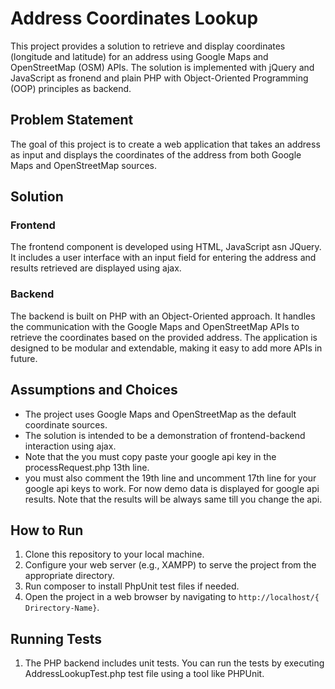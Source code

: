 # Address Coordinates Lookup

This project provides a solution to retrieve and display coordinates (longitude and latitude) for an address using Google Maps and OpenStreetMap (OSM) APIs. The solution is implemented with jQuery and JavaScript as fronend and plain PHP with Object-Oriented Programming (OOP) principles as backend.

## Problem Statement

The goal of this project is to create a web application that takes an address as input and displays the coordinates of the address from both Google Maps and OpenStreetMap sources.

## Solution

### Frontend

The frontend component is developed using HTML, JavaScript asn JQuery. It includes a user interface with an input field for entering the address and results retrieved are displayed using ajax. 

### Backend

The backend is built on PHP with an Object-Oriented approach. It handles the communication with the Google Maps and OpenStreetMap APIs to retrieve the coordinates based on the provided address. The application is designed to be modular and extendable, making it easy to add more APIs in future.

## Assumptions and Choices

- The project uses Google Maps and OpenStreetMap as the default coordinate sources.
- The solution is intended to be a demonstration of frontend-backend interaction using ajax.
- Note that the you must copy paste your google api key in the processRequest.php 13th line.
- you must also comment the 19th line and uncomment 17th line for your google api keys to work. For now demo data is displayed for google api results. Note that the results    will be always same till you change the api.

## How to Run

1. Clone this repository to your local machine.
2. Configure your web server (e.g., XAMPP) to serve the project from the appropriate directory.
3. Run composer to install PhpUnit test files if needed.
3. Open the project in a web browser by navigating to `http://localhost/{ Drirectory-Name}`.


## Running Tests

1. The PHP backend includes unit tests. You can run the tests by executing AddressLookupTest.php test file using a tool like PHPUnit.



